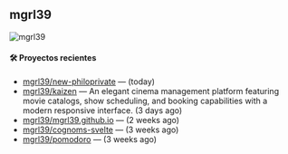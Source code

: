 ## mgrl39 
<p align="left"> <img src="https://komarev.com/ghpvc/?username=mgrbl&label=Profile%20views&color=0e75b6&style=flat" alt="mgrl39" /> </p>












#### 🛠 Proyectos recientes

- [mgrl39/new-philoprivate](https://github.com/mgrl39/new-philoprivate) —  (today)
- [mgrl39/kaizen](https://github.com/mgrl39/kaizen) — An elegant cinema management platform featuring movie catalogs, show scheduling, and booking capabilities with a modern responsive interface. (3 days ago)
- [mgrl39/mgrl39.github.io](https://github.com/mgrl39/mgrl39.github.io) —  (2 weeks ago)
- [mgrl39/cognoms-svelte](https://github.com/mgrl39/cognoms-svelte) —  (3 weeks ago)
- [mgrl39/pomodoro](https://github.com/mgrl39/pomodoro) —  (3 weeks ago)




